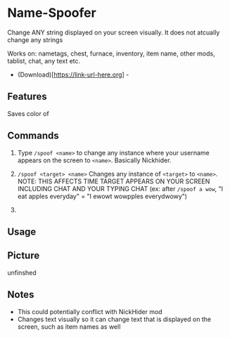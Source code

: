 # Name-Spoofer

Change ANY string displayed on your screen visually. It does not atcually change any strings

Works on: nametags, chest, furnace, inventory, item name, other mods, tablist, chat, any text etc.

- (Download)[https://link-url-here.org] -

## Features
Saves color of 

## Commands
1. Type `/spoof <name>` to change any instance where your username appears on the screen to `<name>`. Basically Nickhider.

2. `/spoof <target> <name>` Changes any instance of `<target>` to `<name>`. 
NOTE: THIS AFFECTS TIME TARGET APPEARS ON YOUR SCREEN INCLUDING CHAT AND YOUR TYPING CHAT (ex: after `/spoof a wow`, "I eat apples everyday" = "I ewowt wowpples everydwowy")

3. 


## Usage


## Picture
unfinshed

## Notes
- This could potentially conflict with NickHider mod
- Changes text visually so it can change text that is displayed on the screen, such as item names as well
